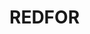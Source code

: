 # REDFOR

<figure><img src="../../../.gitbook/assets/image (2) (1) (2) (1).png" alt=""><figcaption></figcaption></figure>
